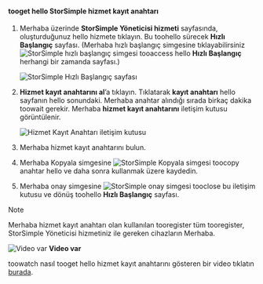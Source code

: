 <!--author=alkohli last changed: 9/17/15-->

#### <a name="tooget-hello-storsimple-service-registration-key"></a>tooget hello StorSimple hizmet kayıt anahtarı
1. Merhaba üzerinde **StorSimple Yöneticisi hizmeti** sayfasında, oluşturduğunuz hello hizmete tıklayın. Bu toohello sürecek **Hızlı Başlangıç** sayfası. (Merhaba hızlı başlangıç simgesine tıklayabilirsiniz ![StorSimple hızlı başlangıç simgesi ](./media/storsimple-get-service-registration-key/HCS_QuickStartIcon-include.png) tooaccess hello **Hızlı Başlangıç** herhangi bir zamanda sayfası.)
   
     ![StorSimple Hızlı Başlangıç sayfası](./media/storsimple-get-service-registration-key/HCS_ServiceQuickStart-include.png)
2. **Hizmet kayıt anahtarını al**’a tıklayın. Tıklatarak **kayıt anahtarı** hello sayfanın hello sonundaki. Merhaba anahtar alındığı sırada birkaç dakika toowait gerekir. Merhaba **hizmet kayıt anahtarını** iletişim kutusu görüntülenir.
   
     ![Hizmet Kayıt Anahtarı iletişim kutusu](./media/storsimple-get-service-registration-key/HCS_GetServiceRegistrationKey-include.png)
3. Merhaba hizmet kayıt anahtarını bulun.
4. Merhaba Kopyala simgesine ![StorSimple Kopyala simgesi](./media/storsimple-get-service-registration-key/HCS_CopyIcon-include.png) toocopy anahtar hello ve daha sonra kullanmak üzere kaydedin.
5. Merhaba onay simgesine ![StorSimple onay simgesi](./media/storsimple-get-service-registration-key/HCS_CheckIcon-include.png) tooclose bu iletişim kutusu ve dönüş toohello **Hızlı Başlangıç** sayfası.

> [!NOTE]
> Merhaba hizmet kayıt anahtarı olan kullanılan tooregister tüm tooregister, StorSimple Yöneticisi hizmetiniz ile gereken cihazların Merhaba.
> 
> 

![Video var](./media/storsimple-get-service-registration-key/Video_icon.png) **Video var**

toowatch nasıl tooget hello hizmet kayıt anahtarını gösteren bir video tıklatın [burada](https://azure.microsoft.com/documentation/videos/get-the-service-registration-key/).

